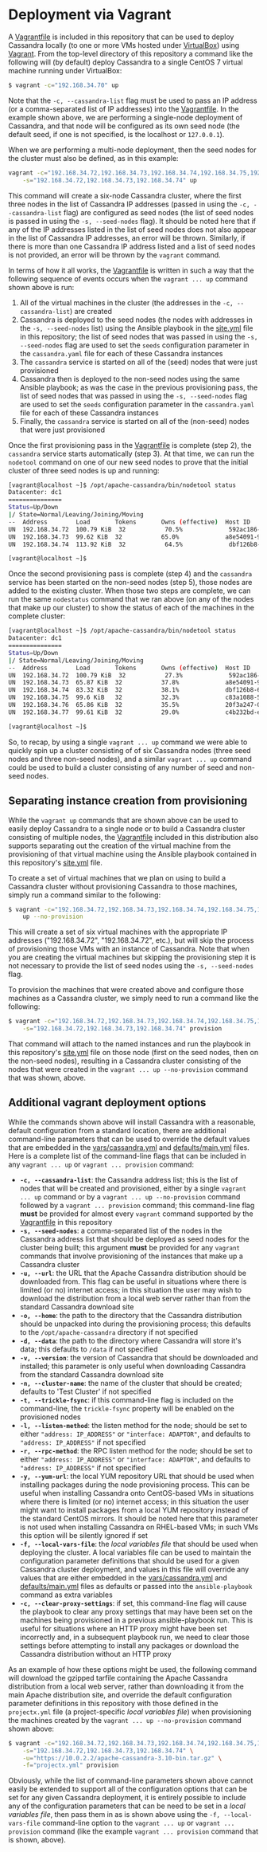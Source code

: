 # Deployment via Vagrant
A [Vagrantfile](../Vagrantfile) is included in this repository that can be used to deploy Cassandra locally (to one or more VMs hosted under [VirtualBox](https://www.virtualbox.org/)) using [Vagrant](https://www.vagrantup.com/).  From the top-level directory of this repository a command like the following will (by default) deploy Cassandra to a single CentOS 7 virtual machine running under VirtualBox:

```bash
$ vagrant -c="192.168.34.70" up
```

Note that the `-c, --cassandra-list` flag must be used to pass an IP address (or a comma-separated list of IP addresses) into the [Vagrantfile](../Vagrantfile). In the example shown above, we are performing a single-node deployment of Cassandra, and that node will be configured as its own seed node (the default seed, if one is not specified, is the localhost or `127.0.0.1`).

When we are performing a multi-node deployment, then the seed nodes for the cluster must also be defined, as in this example:

```bash
vagrant -c="192.168.34.72,192.168.34.73,192.168.34.74,192.168.34.75,192.168.34.76,192.168.34.77" \
    -s="192.168.34.72,192.168.34.73,192.168.34.74" up
```

This command will create a six-node Cassandra cluster, where the first three nodes in the list of Cassandra IP addresses (passed in using the `-c, --cassandra-list` flag) are configured as seed nodes (the list of seed nodes is passed in using the `-s, --seed-nodes` flag). It should be noted here that if any of the IP addresses listed in the list of seed nodes does not also appear in the list of Cassandra IP addresses, an error will be thrown. Similarly, if there is more than one Cassandra IP address listed and a list of seed nodes is not provided, an error will be thrown by the `vagrant` command.

In terms of how it all works, the [Vagrantfile](../Vagrantfile) is written in such a way that the following sequence of events occurs when the `vagrant ... up` command shown above is run:

1. All of the virtual machines in the cluster (the addresses in the `-c, --cassandra-list`) are created
1. Cassandra is deployed to the seed nodes (the nodes with addresses in the `-s, --seed-nodes` list) using the Ansible playbook in the [site.yml](../site.yml) file in this repository; the list of seed nodes that was passed in using the `-s, --seed-nodes` flag are used to set the `seeds` configuration parameter in the `cassandra.yaml` file for each of these Cassandra instances
1. The `cassandra` service is started on all of the (seed) nodes that were just provisioned
1. Cassandra then is deployed to the non-seed nodes using the same Ansible playbook; as was the case in the previous provisioning pass, the list of seed nodes that was passed in using the `-s, --seed-nodes` flag are used to set the `seeds` configuration parameter in the `cassandra.yaml` file for each of these Cassandra instances
1. Finally, the `cassandra` service is started on all of the (non-seed) nodes that were just provisioned

Once the first provisioning pass in the [Vagrantfile](../Vagrantfile) is complete (step 2), the `cassandra` service starts automatically (step 3). At that time, we can run the `nodetool` command on one of our new seed nodes to prove that the initial cluster of three seed nodes is up and running:

```bash
[vagrant@localhost ~]$ /opt/apache-cassandra/bin/nodetool status
Datacenter: dc1
===============
Status=Up/Down
|/ State=Normal/Leaving/Joining/Moving
--  Address        Load       Tokens       Owns (effective)  Host ID                               Rack
UN  192.168.34.72  100.79 KiB  32           70.5%             592ac186-9c23-414b-b503-554bccc2a925  rack1
UN  192.168.34.73  99.62 KiB  32           65.0%             a8e54091-9f51-4b9b-b222-d89141144af0  rack1
UN  192.168.34.74  113.92 KiB  32           64.5%             dbf126b8-6fd1-4d37-a400-907ffdecf183  rack1

[vagrant@localhost ~]$
```

Once the second provisioning pass is complete (step 4) and the `cassandra` service has been started on the non-seed nodes (step 5), those nodes are added to the existing cluster. When those two steps are complete, we can run the same `nodestatus` command that we ran above (on any of the nodes that make up our cluster) to show the status of each of the machines in the complete cluster:

```bash
[vagrant@localhost ~]$ /opt/apache-cassandra/bin/nodetool status
Datacenter: dc1
===============
Status=Up/Down
|/ State=Normal/Leaving/Joining/Moving
--  Address        Load       Tokens       Owns (effective)  Host ID                               Rack
UN  192.168.34.72  100.79 KiB  32           27.3%             592ac186-9c23-414b-b503-554bccc2a925  rack1
UN  192.168.34.73  65.87 KiB  32           37.8%             a8e54091-9f51-4b9b-b222-d89141144af0  rack1
UN  192.168.34.74  83.32 KiB  32           38.1%             dbf126b8-6fd1-4d37-a400-907ffdecf183  rack1
UN  192.168.34.75  99.6 KiB   32           32.3%             c83a1088-5a1a-4c6a-ab04-e470d0671065  rack1
UN  192.168.34.76  65.86 KiB  32           35.5%             20f3a247-0e85-4f5e-9c7b-dbe86db703bd  rack1
UN  192.168.34.77  99.61 KiB  32           29.0%             c4b232bd-e32d-4e64-b58c-6dc473804de0  rack1

[vagrant@localhost ~]$
```

So, to recap, by using a single `vagrant ... up` command we were able to quickly spin up a cluster consisting of of six Cassandra nodes (three seed nodes and three non-seed nodes), and a similar `vagrant ... up` command could be used to build a cluster consisting of any number of seed and non-seed nodes.

## Separating instance creation from provisioning
While the `vagrant up` commands that are shown above can be used to easily deploy Cassandra to a single node or to build a Cassandra cluster consisting of multiple nodes, the [Vagrantfile](../Vagrantfile) included in this distribution also supports separating out the creation of the virtual machine from the provisioning of that virtual machine using the Ansible playbook contained in this repository's [site.yml](../site.yml) file.

To create a set of virtual machines that we plan on using to build a Cassandra cluster without provisioning Cassandra to those machines, simply run a command similar to the following:

```bash
$ vagrant -c="192.168.34.72,192.168.34.73,192.168.34.74,192.168.34.75,192.168.34.76,192.168.34.77" \
    up --no-provision
```

This will create a set of six virtual machines with the appropriate IP addresses ("192.168.34.72", "192.168.34.72", etc.), but will skip the process of provisioning those VMs with an instance of Cassandra. Note that when you are creating the virtual machines but skipping the provisioning step it is not necessary to provide the list of seed nodes using the `-s, --seed-nodes` flag.

To provision the machines that were created above and configure those machines as a Cassandra cluster, we simply need to run a command like the following:

```bash
$ vagrant -c="192.168.34.72,192.168.34.73,192.168.34.74,192.168.34.75,192.168.34.76,192.168.34.77" \
    -s="192.168.34.72,192.168.34.73,192.168.34.74" provision
```

That command will attach to the named instances and run the playbook in this repository's [site.yml](../site.yml) file on those node (first on the seed nodes, then on the non-seed nodes), resulting in a Cassandra cluster consisting of the nodes that were created in the `vagrant ... up --no-provision` command that was shown, above.

## Additional vagrant deployment options
While the commands shown above will install Cassandra with a reasonable, default configuration from a standard location, there are additional command-line parameters that can be used to override the default values that are embedded in the [vars/cassandra.yml](../vars/cassandra.yml) and [defaults/main.yml](../defaults/main.yml) files. Here is a complete list of the command-line flags that can be included in any `vagrant ... up` or `vagrant ... provision` command:

* **`-c, --cassandra-list`**: the Cassandra address list; this is the list of nodes that will be created and provisioned, either by a single `vagrant ... up` command or by a `vagrant ... up --no-provision` command followed by a `vagrant ... provision` command; this command-line flag **must** be provided for almost every `vagrant` command supported by the [Vagrantfile](../Vagrantfile) in this repository
* **`-s, --seed-nodes`**: a comma-separated list of the nodes in the Cassandra address list that should be deployed as seed nodes for the cluster being built; this argument **must** be provided for any `vagrant` commands that involve provisioning of the instances that make up a Cassandra cluster
* **`-u, --url`**: the URL that the Apache Cassandra distribution should be downloaded from. This flag can be useful in situations where there is limited (or no) internet access; in this situation the user may wish to download the distribution from a local web server rather than from the standard Cassandra download site
* **`-o, --home`**: the path to the directory that the Cassandra distribution should be unpacked into during the provisioning process; this defaults to the `/opt/apache-cassandra` directory if not specified
* **`-d, --data`**: the path to the directory where Cassandra will store it's data; this defaults to `/data` if not specified
* **`-v, --version`**: the version of Cassandra that should be downloaded and installed; this parameter is only useful when downloading Cassandra from the standard Cassandra download site
* **`-n, --cluster-name`**: the name of the cluster that should be created; defaults to 'Test Cluster' if not specified
* **`-t, --trickle-fsync`**: if this command-line flag is included on the command-line, the `trickle-fsync` property will be enabled on the provisioned nodes
* **`-l, --listen-method`**: the listen method for the node; should be set to either `"address: IP_ADDRESS"` or `"interface: ADAPTOR"`, and defaults to `"address: IP_ADDRESS"` if not specified
* **`-r, --rpc-method`**: the RPC listen method for the node; should be set to either `"address: IP_ADDRESS"` or `"interface: ADAPTOR"`, and defaults to `"address: IP_ADDRESS"` if not specified
* **`-y, --yum-url`**: the local YUM repository URL that should be used when installing packages during the node provisioning process. This can be useful when installing Cassandra onto CentOS-based VMs in situations where there is limited (or no) internet access; in this situation the user might want to install packages from a local YUM repository instead of the standard CentOS mirrors. It should be noted here that this parameter is not used when installing Cassandra on RHEL-based VMs; in such VMs this option will be silently ignored if set
* **`-f, --local-vars-file`**: the *local variables file* that should be used when deploying the cluster. A local variables file can be used to maintain the configuration parameter definitions that should be used for a given Cassandra cluster deployment, and values in this file will override any values that are either embedded in the [vars/cassandra.yml](../vars/cassandra.yml) and [defaults/main.yml](../defaults/main.yml) files as defaults or passed into the `ansible-playbook` command as extra variables
* **`-c, --clear-proxy-settings`**: if set, this command-line flag will cause the playbook to clear any proxy settings that may have been set on the machines being provisioned in a previous ansible-playbook run. This is useful for situations where an HTTP proxy might have been set incorrectly and, in a subsequent playbook run, we need to clear those settings before attempting to install any packages or download the Cassandra distribution without an HTTP proxy

As an example of how these options might be used, the following command will download the gzipped tarfile containing the Apache Cassandra distribution from a local web server, rather than downloading it from the main Apache distribution site, and override the default configuration parameter definitions in this repository with those defined in the `projectx.yml` file (a project-specific *local variables file*) when provisioning the machines created by the `vagrant ... up --no-provision` command shown above:

```bash
$ vagrant -c="192.168.34.72,192.168.34.73,192.168.34.74,192.168.34.75,192.168.34.76,192.168.34.77" \
    -s="192.168.34.72,192.168.34.73,192.168.34.74" \
    -u="https://10.0.2.2/apache-cassandra-3.10-bin.tar.gz" \
    -f="projectx.yml" provision
```

Obviously, while the list of command-line parameters shown above cannot easily be extended to support all of the configuration options that can be set for any given Cassandra deployment, it is entirely possible to include any of the configuration parameters that can be need to be set in a *local variables file*, then pass them in as is shown above using the `-f, --local-vars-file` command-line option to the `vagrant ... up` or `vagrant ... provision` command (like the example `vagrant ... provision` command that is shown, above).
